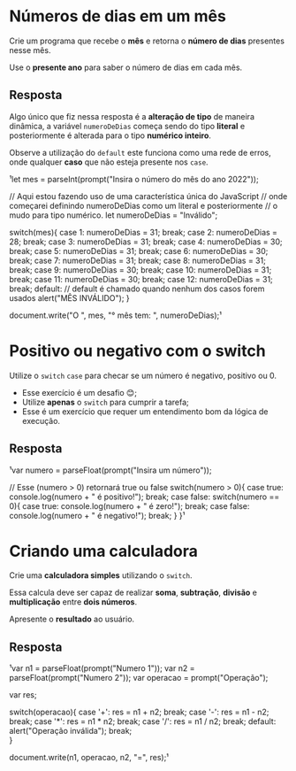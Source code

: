 # Números de dias em um mês

Crie um programa que recebe o **mês** e retorna o **número de dias** presentes nesse mês.

Use o **presente ano** para saber o número de dias em cada mês.

## Resposta 

Algo único que fiz nessa resposta é a **alteração de tipo** de maneira dinâmica, a variável ```numeroDeDias``` começa sendo do tipo **literal** e posteriormente é alterada para o tipo **numérico inteiro**.

Observe a utilização do ```default``` este funciona como uma rede de erros, onde qualquer **caso** que não esteja presente nos ```case```.

¹let mes = parseInt(prompt("Insira o número do mês do ano 2022"));
 
// Aqui estou fazendo uso de uma característica única do JavaScript
// onde começarei definindo numeroDeDias como um literal e posteriormente
// o mudo para tipo numérico.
let numeroDeDias = "Inválido";
 
switch(mes){
    case 1:
        numeroDeDias = 31;
        break;
    case 2:
        numeroDeDias = 28;
        break;
    case 3:
        numeroDeDias = 31;
        break;
    case 4:
        numeroDeDias = 30;
        break;
    case 5:
        numeroDeDias = 31;
        break;
    case 6:
        numeroDeDias = 30;
        break;
    case 7:
        numeroDeDias = 31;
        break;
    case 8:
        numeroDeDias = 31;
        break;
    case 9:
        numeroDeDias = 30;
        break;
    case 10:
        numeroDeDias = 31;
        break;
    case 11:
        numeroDeDias = 30;
        break;
    case 12:
        numeroDeDias = 31;
        break;
    default: // default é chamado quando nenhum dos casos forem usados
        alert("MÊS INVÁLIDO");
}
 
document.write("O ", mes, "° mês tem: ", numeroDeDias);¹



# Positivo ou negativo com o switch

Utilize o ```switch``` ```case``` para checar se um número é negativo, positivo ou 0.

* Esse exercício é um desafio 😊;
* Utilize **apenas** o ```switch``` para cumprir a tarefa;
* Esse é um exercício que requer um entendimento bom da lógica de execução.

## Resposta

¹var numero = parseFloat(prompt("Insira um número"));
 
// Esse (numero > 0) retornará true ou false
switch(numero > 0){
    case true:
        console.log(numero + " é positivo!");
        break;
    case false:
        switch(numero == 0){
            case true:
                console.log(numero + " é zero!");
                break;
            case false:
                console.log(numero + " é negativo!");
                break;
        }
}¹



# Criando uma calculadora

Crie uma **calculadora simples** utilizando o ```switch```.

Essa calcula deve ser capaz de realizar **soma**, **subtração**, **divisão** e **multiplicação** entre **dois números**.

Apresente o **resultado** ao usuário.


## Resposta

¹var n1 = parseFloat(prompt("Numero 1"));
var n2 = parseFloat(prompt("Numero 2"));
var operacao = prompt("Operação");
 
var res;
 
switch(operacao){
    case '+':
        res = n1 + n2;
        break;
    case '-':
        res = n1 - n2;
        break;
    case '*':
        res = n1 * n2;
        break;
    case '/':
        res = n1 / n2;
        break;
    default:
        alert("Operação inválida");
        break;    
}
 
document.write(n1, operacao, n2, "=", res);¹



